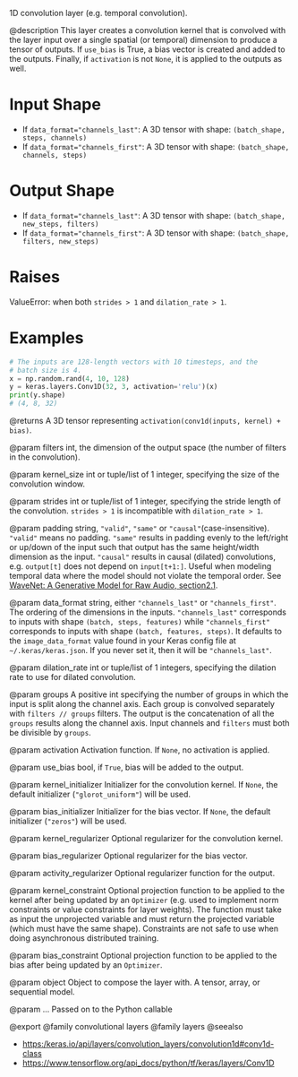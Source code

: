 1D convolution layer (e.g. temporal convolution).

@description
This layer creates a convolution kernel that is convolved with the layer
input over a single spatial (or temporal) dimension to produce a tensor of
outputs. If `use_bias` is True, a bias vector is created and added to the
outputs. Finally, if `activation` is not `None`, it is applied to the
outputs as well.

# Input Shape
- If `data_format="channels_last"`:
    A 3D tensor with shape: `(batch_shape, steps, channels)`
- If `data_format="channels_first"`:
    A 3D tensor with shape: `(batch_shape, channels, steps)`

# Output Shape
- If `data_format="channels_last"`:
    A 3D tensor with shape: `(batch_shape, new_steps, filters)`
- If `data_format="channels_first"`:
    A 3D tensor with shape: `(batch_shape, filters, new_steps)`

# Raises
ValueError: when both `strides > 1` and `dilation_rate > 1`.

# Examples
```python
# The inputs are 128-length vectors with 10 timesteps, and the
# batch size is 4.
x = np.random.rand(4, 10, 128)
y = keras.layers.Conv1D(32, 3, activation='relu')(x)
print(y.shape)
# (4, 8, 32)
```

@returns
A 3D tensor representing `activation(conv1d(inputs, kernel) + bias)`.

@param filters
int, the dimension of the output space (the number of filters
in the convolution).

@param kernel_size
int or tuple/list of 1 integer, specifying the size of the
convolution window.

@param strides
int or tuple/list of 1 integer, specifying the stride length
of the convolution. `strides > 1` is incompatible with
`dilation_rate > 1`.

@param padding
string, `"valid"`, `"same"` or `"causal"`(case-insensitive).
`"valid"` means no padding. `"same"` results in padding evenly to
the left/right or up/down of the input such that output has the same
height/width dimension as the input. `"causal"` results in causal
(dilated) convolutions, e.g. `output[t]` does not depend on
`input[t+1:]`. Useful when modeling temporal data where the model
should not violate the temporal order.
See [WaveNet: A Generative Model for Raw Audio, section2.1](
https://arxiv.org/abs/1609.03499).

@param data_format
string, either `"channels_last"` or `"channels_first"`.
The ordering of the dimensions in the inputs. `"channels_last"`
corresponds to inputs with shape `(batch, steps, features)`
while `"channels_first"` corresponds to inputs with shape
`(batch, features, steps)`. It defaults to the `image_data_format`
value found in your Keras config file at `~/.keras/keras.json`.
If you never set it, then it will be `"channels_last"`.

@param dilation_rate
int or tuple/list of 1 integers, specifying the dilation
rate to use for dilated convolution.

@param groups
A positive int specifying the number of groups in which the
input is split along the channel axis. Each group is convolved
separately with `filters // groups` filters. The output is the
concatenation of all the `groups` results along the channel axis.
Input channels and `filters` must both be divisible by `groups`.

@param activation
Activation function. If `None`, no activation is applied.

@param use_bias
bool, if `True`, bias will be added to the output.

@param kernel_initializer
Initializer for the convolution kernel. If `None`,
the default initializer (`"glorot_uniform"`) will be used.

@param bias_initializer
Initializer for the bias vector. If `None`, the
default initializer (`"zeros"`) will be used.

@param kernel_regularizer
Optional regularizer for the convolution kernel.

@param bias_regularizer
Optional regularizer for the bias vector.

@param activity_regularizer
Optional regularizer function for the output.

@param kernel_constraint
Optional projection function to be applied to the
kernel after being updated by an `Optimizer` (e.g. used to implement
norm constraints or value constraints for layer weights). The
function must take as input the unprojected variable and must return
the projected variable (which must have the same shape). Constraints
are not safe to use when doing asynchronous distributed training.

@param bias_constraint
Optional projection function to be applied to the
bias after being updated by an `Optimizer`.

@param object
Object to compose the layer with. A tensor, array, or sequential model.

@param ...
Passed on to the Python callable

@export
@family convolutional layers
@family layers
@seealso
+ <https:/keras.io/api/layers/convolution_layers/convolution1d#conv1d-class>
+ <https://www.tensorflow.org/api_docs/python/tf/keras/layers/Conv1D>
